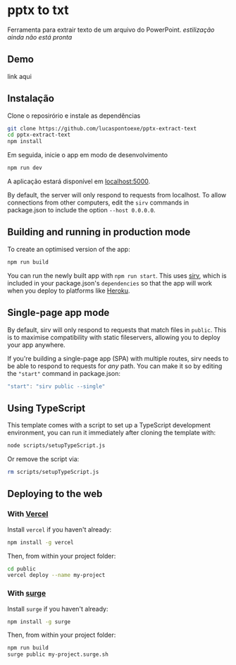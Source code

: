# pptx to txt

Ferramenta para extrair texto de um arquivo do PowerPoint.
_estilização ainda não está pronta_ 


## Demo
link aqui


## Instalação

Clone o reposirório e instale as dependências

```bash
git clone https://github.com/lucaspontoexe/pptx-extract-text
cd pptx-extract-text
npm install
```

Em seguida, inicie o app em modo de desenvolvimento

```bash
npm run dev
```

A aplicação estará disponível em [localhost:5000](http://localhost:5000). 

By default, the server will only respond to requests from localhost. To allow connections from other computers, edit the `sirv` commands in package.json to include the option `--host 0.0.0.0`.



## Building and running in production mode

To create an optimised version of the app:

```bash
npm run build
```

You can run the newly built app with `npm run start`. This uses [sirv](https://github.com/lukeed/sirv), which is included in your package.json's `dependencies` so that the app will work when you deploy to platforms like [Heroku](https://heroku.com).


## Single-page app mode

By default, sirv will only respond to requests that match files in `public`. This is to maximise compatibility with static fileservers, allowing you to deploy your app anywhere.

If you're building a single-page app (SPA) with multiple routes, sirv needs to be able to respond to requests for *any* path. You can make it so by editing the `"start"` command in package.json:

```js
"start": "sirv public --single"
```

## Using TypeScript

This template comes with a script to set up a TypeScript development environment, you can run it immediately after cloning the template with:

```bash
node scripts/setupTypeScript.js
```

Or remove the script via:

```bash
rm scripts/setupTypeScript.js
```

## Deploying to the web

### With [Vercel](https://vercel.com)

Install `vercel` if you haven't already:

```bash
npm install -g vercel
```

Then, from within your project folder:

```bash
cd public
vercel deploy --name my-project
```

### With [surge](https://surge.sh/)

Install `surge` if you haven't already:

```bash
npm install -g surge
```

Then, from within your project folder:

```bash
npm run build
surge public my-project.surge.sh
```
